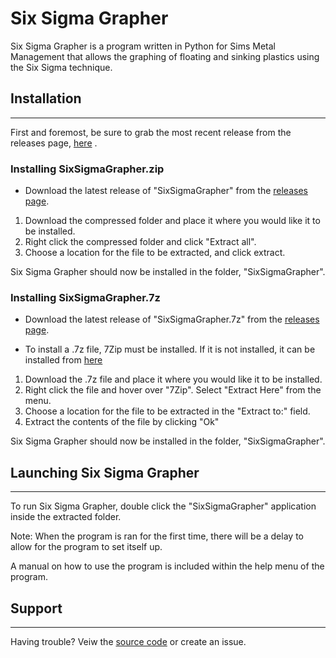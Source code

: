# Six Sigma Grapher
Six Sigma Grapher is a program written in Python for Sims Metal Management that allows the graphing of floating and sinking plastics using the Six Sigma technique.

## Installation
---
First and foremost, be sure to grab the most recent release from the releases page, [here](https://github.com/lulamae12/Six-Sigma-Grapher/releases) .


### Installing SixSigmaGrapher.zip
- Download the latest release of "SixSigmaGrapher" from the [releases page](https://github.com/lulamae12/Six-Sigma-Grapher/releases).

1. Download the compressed folder and place it where you would like it to be installed.
2. Right click the compressed folder and click "Extract all".
3. Choose a location for the file to be extracted, and click extract.

Six Sigma Grapher should now be installed in the folder, "SixSigmaGrapher".


### Installing SixSigmaGrapher.7z
- Download the latest release of "SixSigmaGrapher.7z" from the [releases page](https://github.com/lulamae12/Six-Sigma-Grapher/releases).

- To install a .7z file, 7Zip must be installed. If it is not installed, it can be installed from [here](https://www.7-zip.org/download.html)


1. Download the .7z file and place it where you would like it to be installed.
2. Right click the file and hover over "7Zip". Select "Extract Here" from the menu.
3. Choose a location for the file to be extracted in the "Extract to:" field.
4. Extract the contents of the file by clicking "Ok"

Six Sigma Grapher should now be installed in the folder, "SixSigmaGrapher".

## Launching Six Sigma Grapher
---
To run Six Sigma Grapher, double click the "SixSigmaGrapher" application inside the extracted folder.

Note: When the program is ran for the first time, there will be a delay to allow for the program to set itself up.

A manual on how to use the program is included within the help menu of the program.

## Support
---
Having trouble? Veiw the [source code](https://github.com/lulamae12/Six-Sigma-Grapher) or create an issue.
